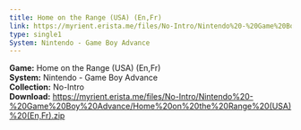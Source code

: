 ```yaml
---
title: Home on the Range (USA) (En,Fr)
link: https://myrient.erista.me/files/No-Intro/Nintendo%20-%20Game%20Boy%20Advance/Home%20on%20the%20Range%20(USA)%20(En,Fr).zip
type: single1
System: Nintendo - Game Boy Advance
---
```

<b>Game:</b> Home on the Range (USA) (En,Fr)<br>
<b>System:</b> Nintendo - Game Boy Advance<br>
<b>Collection:</b> No-Intro<br>
<b>Download:</b> https://myrient.erista.me/files/No-Intro/Nintendo%20-%20Game%20Boy%20Advance/Home%20on%20the%20Range%20(USA)%20(En,Fr).zip
